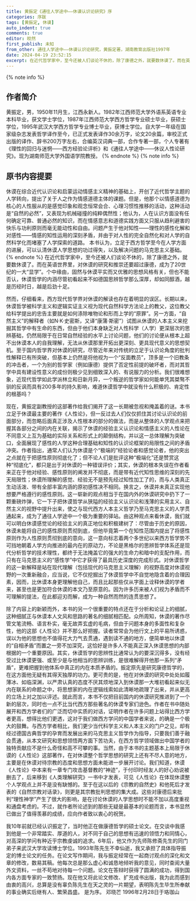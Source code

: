```yaml
---
title: 黄振定《通往人学途中——休谟认识论研究》序
categories: 序跋
tags: [黄振定, 休谟]
auto_indent: true
comments: true
editor: 皎然
first_publish: 未知
from_other: 通往人学途中——休谟认识论研究，黄振定著，湖南教育出版社1997年
date: 2024-04-19 23:52:15
excerpt: 在近代哲学家中，至今还被人们谈论不休的，除了康德之外，就要数休谟了。而在英语世界里，对休谟的研究和推崇还要超过康德，成为了20世纪的一大“显学”。个中缘由，固然与休谟平实而又优雅的思想风格有关，但也不能否认，休谟哲学的内涵尽管初看起来不如德国思辨哲学那么深厚，却如同醇酒，越是历经时日，越是后劲十足。
---
```

{% note info %}
## 作者简介
黄振定，男，1950年11月生，江西永新人。1982年江西师范大学外语系英语专业本科毕业，获文学士学位，1987年江西师范大学西方哲学专业硕士毕业，获硕士学位，1995年武汉大学西方哲学专业博士毕业，获博士学位。自大学一年级在国家级杂志发表哲学译作至今，已正式发表译作30余万字，论文20余篇，审校正式出版的译作、辞书200万字左右，合编英汉词典一部，合作专著一部，个人专著有《理性的回归与迷惘——西方经验论评析》和《通往人学途中——休议人性论研究》。现为湖南师范大学外国语学院教授。
{% endnote %}
{% note info %}
## 原书内容提要
休谟在综合近代认识论和启蒙运动情感主义精神的基础上，开创了近代哲学主题的人学转向，提出了关于人之作为情感道德主体的课题。但是，他那个以情感道德为核心的人性服从的是感觉印象和观念恒常会合、心理习惯性推移的活动，这种活动是“自然的必然”，又表现为机械碰撞的纯粹偶然性；他认为，人在认识方面没有任何确定可靠、普通必然的知识，而在情感意志和道德实践方面又只服从趋利避害的快乐与功利原则而毫无能动性和自由。问题产生于他对知性——理性的感性化解和对感性——情感的知性运用的深刻矛盾，并由于对人性的完全自然化和对人学的自然科学化而堵塞了人学探索的道路。
本书认为，立足于西方哲学至今在人学方面的进展，可以认清休谟人学思想的功过得失，以及解决问题的马克思主义基础。
{% endnote %}
在近代哲学家中，至今还被人们谈论不休的，除了康德之外，就要数休谟了。而在英语世界里，对休谟的研究和推崇还要超过康德，成为了20世纪的一大“显学”。个中缘由，固然与休谟平实而又优雅的思想风格有关，但也不能否认，休谟哲学的内涵尽管初看起来不如德国思辨哲学那么深厚，却如同醇酒，越是历经时日，越是后劲十足。

然而，仔细看来，西方现代哲学界对休谟的解读也存在着明显的误区。长期以来，休谟哲学被科学主义和逻辑实证主义视为现代自然科学方法论上的教父，这位教父给科学提出的忠告主要就是如何涤除唯物论和形而上学的“原罪”。另一方面，“自然主义”的解释者（如N·K·史密斯，又译“康蒲·斯密”）试图从休谟的人本主义来挖掘其哲学中有生命的东西，但由于他们本身缺乏对人性科学（人学）更深层次的思辨基础，仍然局限于在日常自然经验的水平上讨论问题，他们的讨论便从根本上超不出休谟本人的自我理解，无法从休谟那里开拓出更深刻、更具现代意义的思想契机。至于国内哲学界对休谟的研究，尽管近年来对传统的立足于认识论角度的批判性解释已有所突破，但基本上仍然是将他视为一个“反面教员”，顶多是一个旧教条的冲击者，一个为别的哲学家（例如康德）提供了否定性前提的破坏者，而对其哲学中具有建设性意义的成份则极少见到细致深入的、有说服力的分析。我们很难想象，近现代哲学如此学派林立和日新月异，一个叛逆的哲学家如何能单凭其桀骜不驯的反讽而具有200多年的持久影响，难道休谟哲学中就没有什么积极的、肯定性的根基吗？

现在，黄振定副教授的这部著作给我们揭开了这一长期被忽视和掩盖着的谜。本书立足于休谟最主要的著作《人性论》，但一反过去人们仅仅抓住其讨论认识论的前面部分，而忽略后面真正涉及人性根本的部分的做法，而是从整体的人学观点来把握其各部分之间的内在关联，揭示了休谟的经验主义认识论和情感主义的人性论在不同意义上互为基础的实际关系和形式上的颠倒结构，并以这一总体理解为突破口，全面展现了感性的人学这种合理基础和知性的认识论框架的局限性之间的矛盾冲突。作者指出，通常人们认为休谟是个“极端的”经验论者和感觉论者，他的突出之点就在于把感性原则彻底化了；但不论人们是批评这种“极端化”还是赞赏这种“彻底化”，都只是出于对休谟的一种错误评价；其实，休谟的根本失误在作者看来正在于他对经验、感性原则的阐发并不彻底，而是带有近代知性思维的深刻的先天局限性；休谟所理解的感觉、经验无不是预先经过知性加工了的，而与人类真正生动活泼、带有全部丰富内涵的原初感性决不相同。换言之，休谟并未真正实现他想要严格遵行的感性原则。这一崭新的观点相当于在国内外的休谟研究中扔下了一颗重磅炸弹，它一下子把休谟哲学从狭隘的经验主义认识论和浅薄的实用主义、自然主义的视野中提升出来，使之与现代西方人本主义哲学乃至马克思主义的人学贯通起来，成为了通往人学途中一个极为重要的驿站。由这种观点来看休谟，我们就可以明白休谟感觉论的经验主义的真正地位和积极建树了：尽管由于历史的原因，休谟未能将自己的感性原则贯彻到底，但他毕竟第一个在知性范围内提出了将感性原则作为人性原则贯彻到底的意向，这一意向标志着两个多世纪以来西方哲学势不可挡地朝着人学方向推进的最内在的原动力，不论是黑格尔的思辨哲学体系还是现代分析哲学的技术理性，都终于无法掩盖它的强大的生命力和暗中的支配作用，而只有在马克思主义的“感性学”中它才获得了最具历史深度的完成形式。对休谟哲学的这一新解释是站在现代理解（包括现代的马克思主义理解）的视野高度对休谟视野的一次重新融合，应当说，它不仅挖掘出了休谟哲学中不自觉地隐含着的合理因素，因而，比休谟本身更理解他自己，而且比起那些仅从字面上诠释休谟的学者来，甚至也是更加符合休谟的本文乃至原意的。因为许多历来被人们视为矛盾而不可理解的提法，在此都迎刃而解，成为一种自然而然的连贯思想了。

除了内容上的新颖而外，本书的另一个很重要的特点还在于分析和论证上的细腻，这种细腻正与休谟本人文风和思路的著名的细腻相匹配。众所周知，休谟的著作尽管文笔流畅、语言朴实，毫无故弄玄虚的毛病，但由于问题本身的多面性和复杂性，他的这部《人性论》并不那么好把握。读者常常会为他行文上的平易所诱惑，误以为他的思想也不值得花大力气去贯通，遇到读不通的地方，便简单地以休谟的“自相矛盾”而置之一旁不加深究，这恰好是许多人不能真正深入休谟思想的内部根据的一个重要原因。其实，休谟哲学的思辨性比通常认为的要深沉得多，没有经受过比休谟更强、或至少是与他相当的思辨训练，是很难解得开他那一系列“矛盾”，更难把握到他体系中真正的内在本质矛盾的。振定原先是研究康德哲学的，在这方面他无疑有其得天独厚的功力。更可贵的是，他在对休谟的研究中处处如履薄冰、如临深渊，以严肃认真的态度不厌其烦地深入到休谟那一大堆初看起来似无内在联系的命题之中，将思想家的内在逻辑线索如此清晰地疏理了出来，并从更高的立场上对之加以评述。就此而言，本书不仅把目前国内的休谟研究推进到了一个新的层次，同时也一点不比当代西方那些著名的休谟专家们逊色。作者在书中随处展开和西方学者们的广泛而切中实质的对话，证明作者在许多问题上站得比西方学者更高，想得比他们更透，这对于我们做西方学问的中国学者来说，的确是一个极大的鼓舞。与西方学者相比，我们更少当代科学主义和人本主义的门户之见，却有经过德国古典哲学的孕育而发展出来的马克思主义哲学作为指导，只要我们善于融会贯通，从本文研究和思想领悟两方面下苦功夫，在西方哲学领域做出中国学者的独特贡献应不是什么奇怪和高不可攀的事。当然，由于本书的主题基本上局限于休谟的《人性论》这部著作，在对休谟整个哲学思想的研究上还有不尽人意的地方，主要是在休谟对待宗教的态度和思想方面未能进一步展开讨论。我们知道，休谟《人性论》中本来有一章专门攻击基督教的“神迹”，于付印时经友人的好心劝说被删去了，后来移到《人类理解研究》一书中才发表，可见《人性论》在体现休谟整个人学观点上并不是没有缺憾的。至于在这以后的《宗教的自然史》和他死后才发表的《自然宗教对话录》，则更是其宗教批判思想的集大成。这些对康德后来批判“理性神学”产生了很大的影响，是在讨论休谟的人学思想时不能不加以高度重视和通盘考虑的。不过，就作者所论述到的那些无疑是最基本的论题而言，本书显然已做出了值得羡慕的成绩，应向作者致以衷心的祝贺。

我10年前就已经认识振定了，当时他正在做康德哲学的硕士论文。在交谈中我感到他是一个非常踏实、厚道的人，对不同于自己的思想有迅速的领悟力和同情心，对高深的学问有种近乎宗教虔诚的追求。6年后，他又作为先师陈修斋先生的同门弟子来武汉大学攻读博士学位。1993年陈先生不幸仙逝，我又承担了具体指导振定的博士论文的任务。在论文写作期间，我与振定经常在一起商讨观点的深化和文章的修改，数易其稿。他每次总是那么虚心和诚恳地倾听我的意见，同时查阅大量外文资料，一丝不苟地对待每一个问题。论文在答辩时获得了圆满的成功，得到国内各方面专家的一致赞扬。现在他又将此论文修改、扩充成书出版，我为此而感到由衷的高兴，总算是没有辜负陈先生在天之灵的一片期望，表明陈先生毕生所奉献的事业确实后继有人、繁荣昌盛。
是为序。
邓晓芒
1996年2月28日于珞珈山
